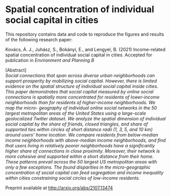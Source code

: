 # Spatial concentration of individual social capital in cities

This repository contains data and code to reproduce the figures and results of the following research paper:

Kovács, Á. J., Juhász, S., Bokányi, E., and Lengyel, B. (2021) Income-related spatial concentration of individual social capital in cities. Accepted for publication in *Environment and Planning B*

[Abstract] <br/>
*Social connections that span across diverse urban neighborhoods can support prosperity by mobilizing social capital. However, there is limited evidence on the spatial structure of individual social capital inside cities. This
paper demonstrates that social capital measured by online social connections is spatially more concentrated for residents of lower-income neighborhoods than for residents of higher-income neighborhoods. We map the micro- geography of individual online social networks in the 50 largest metropolitan areas of the United States using a large-scale geolocalized Twitter dataset. We analyze the spatial dimension of individual social capital by the share
of friends, closed triangles, and share of supported ties within circles of short distance radii (1, 3, 5, and 10 km) around users’ home location. We compare residents from below-median income neighborhoods with above-median income neighborhoods, and find that users living in relatively poorer neighborhoods have a significantly higher share of connections in close proximity. Moreover, their network is more cohesive and supported within a short distance from their home. These patterns prevail across the 50 largest US metropolitan areas with only a few exceptions. The found disparities in the micro-geographic concentration of social capital can feed segregation and income inequality within cities constraining social circles of low-income residents.*

Preprint available at http://arxiv.org/abs/2107.13474
